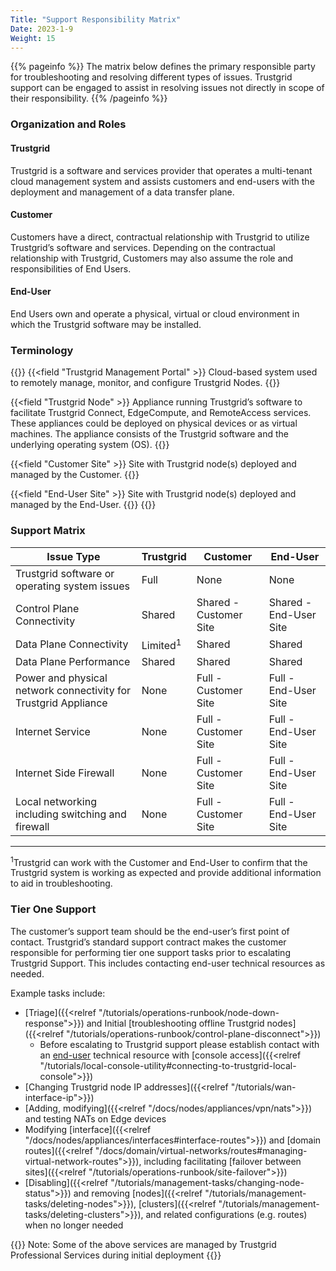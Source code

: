 ```yaml
---
Title: "Support Responsibility Matrix"
Date: 2023-1-9
Weight: 15
---
```


{{% pageinfo %}}
The matrix below defines the primary responsible party for troubleshooting and resolving different types of issues. Trustgrid support can be engaged to assist in resolving issues not directly in scope of their responsibility.
{{% /pageinfo %}}

### Organization and Roles

#### Trustgrid

Trustgrid is a software and services provider that operates a multi-tenant cloud management system and assists customers and end-users with the deployment and management of a data transfer plane.

#### Customer

Customers have a direct, contractual relationship with Trustgrid to utilize Trustgrid’s software and services. Depending on the contractual relationship with Trustgrid, Customers may also assume the role and responsibilities of End Users.

#### End-User

End Users own and operate a physical, virtual or cloud environment in which the Trustgrid software may be installed.

### Terminology

{{<fields>}}
{{<field "Trustgrid Management Portal" >}}
Cloud-based system used to remotely manage, monitor, and configure Trustgrid Nodes.
{{</field >}}

{{<field "Trustgrid Node" >}}
Appliance running Trustgrid’s software to facilitate Trustgrid Connect, EdgeCompute, and RemoteAccess services. These appliances could be deployed on physical devices or as virtual machines. The appliance consists of the Trustgrid software and the underlying operating system (OS).
{{</field >}}

{{<field "Customer Site" >}}
Site with Trustgrid node(s) deployed and managed by the Customer.
{{</field >}}

{{<field "End-User Site" >}}
Site with Trustgrid node(s) deployed and managed by the End-User.
{{</field >}}
{{</fields>}}

### Support Matrix

| Issue Type                                                      | Trustgrid           | Customer               | End-User               |
| --------------------------------------------------------------- | ------------------- | ---------------------- | ---------------------- |
| Trustgrid software or operating system issues                   | Full                | None                   | None                   |
| Control Plane Connectivity                                      | Shared              | Shared - Customer Site | Shared - End-User Site |
| Data Plane Connectivity                                         | Limited<sup>1</sup> | Shared                 | Shared                 |
| Data Plane Performance                                          | Shared              | Shared                 | Shared                 |
| Power and physical network connectivity for Trustgrid Appliance | None                | Full - Customer Site   | Full - End-User Site   |
| Internet Service                                                | None                | Full - Customer Site   | Full - End-User Site   |
| Internet Side Firewall                                          | None                | Full - Customer Site   | Full - End-User Site   |
| Local networking including switching and firewall               | None                | Full - Customer Site   | Full - End-User Site   |

---

<sup>1</sup>Trustgrid can work with the Customer and End-User to confirm that the Trustgrid system is working as expected and provide additional information to aid in troubleshooting.

### Tier One Support

The customer’s support team should be the end-user’s first point of contact. Trustgrid’s standard support contract makes the customer responsible for performing tier one support tasks prior to escalating Trustgrid Support. This includes contacting end-user technical resources as needed.

Example tasks include:

- [Triage]({{<relref "/tutorials/operations-runbook/node-down-response">}}) and Initial [troubleshooting offline Trustgrid nodes]({{<relref "/tutorials/operations-runbook/control-plane-disconnect">}})
  - Before escalating to Trustgrid support please establish contact with an [end-user](#end-user) technical resource with [console access]({{<relref "/tutorials/local-console-utility#connecting-to-trustgrid-local-console">}})
- [Changing Trustgrid node IP addresses]({{<relref "/tutorials/wan-interface-ip">}})
- [Adding, modifying]({{<relref "/docs/nodes/appliances/vpn/nats">}}) and testing NATs on Edge devices
- Modifying [interface]({{<relref "/docs/nodes/appliances/interfaces#interface-routes">}}) and [domain routes]({{<relref "/docs/domain/virtual-networks/routes#managing-virtual-network-routes">}}), including facilitating [failover between sites]({{<relref "/tutorials/operations-runbook/site-failover">}})
- [Disabling]({{<relref "/tutorials/management-tasks/changing-node-status">}}) and removing [nodes]({{<relref "/tutorials/management-tasks/deleting-nodes">}}), [clusters]({{<relref "/tutorials/management-tasks/deleting-clusters">}}), and related configurations (e.g. routes) when no longer needed

{{<alert>}} Note: Some of the above services are managed by Trustgrid Professional Services during initial deployment {{</alert>}}

